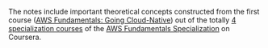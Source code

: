 The notes include important theoretical concepts constructed from the first course ([AWS Fundamentals: Going Cloud-Native](https://www.coursera.org/learn/aws-fundamentals-going-cloud-native)) out of the totally [4 specialization courses](https://www.coursera.org/specializations/aws-fundamentals#courses) of the [AWS Fundamentals Specialization](https://www.coursera.org/specializations/aws-fundamentals) on Coursera.